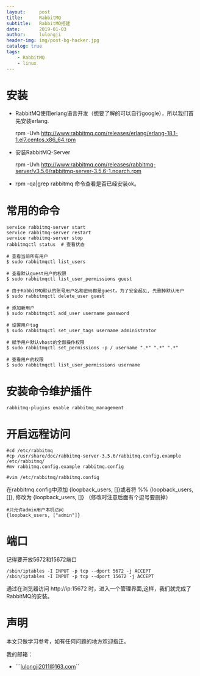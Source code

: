 ```yaml
---
layout:     post
title:      RabbitMQ
subtitle:   RabbitMQ搭建
date:       2019-01-03
author:     lulongji
header-img: img/post-bg-hacker.jpg
catalog: true
tags:
    - RabbitMQ
    - linux
---
```


# 安装

- RabbitMQ使用erlang语言开发（想要了解的可以自行google），所以我们首先安装erlang.

    rpm -Uvh http://www.rabbitmq.com/releases/erlang/erlang-18.1-1.el7.centos.x86_64.rpm 


- 安装RabbitMQ-Server

    rpm -Uvh 
    http://www.rabbitmq.com/releases/rabbitmq-server/v3.5.6/rabbitmq-server-3.5.6-1.noarch.rpm


- rpm -qa|grep rabbitmq 命令查看是否已经安装ok。


# 常用的命令

    service rabbitmq-server start
    service rabbitmq-server restart
    service rabbitmq-server stop
    rabbitmqctl status  # 查看状态

    # 查看当前所有用户
    $ sudo rabbitmqctl list_users
    
    # 查看默认guest用户的权限
    $ sudo rabbitmqctl list_user_permissions guest
    
    # 由于RabbitMQ默认的账号用户名和密码都是guest。为了安全起见, 先删掉默认用户
    $ sudo rabbitmqctl delete_user guest
    
    # 添加新用户
    $ sudo rabbitmqctl add_user username password
    
    # 设置用户tag
    $ sudo rabbitmqctl set_user_tags username administrator
    
    # 赋予用户默认vhost的全部操作权限
    $ sudo rabbitmqctl set_permissions -p / username ".*" ".*" ".*"
    
    # 查看用户的权限
    $ sudo rabbitmqctl list_user_permissions username

# 安装命令维护插件

    rabbitmq-plugins enable rabbitmq_management

# 开启远程访问

    #cd /etc/rabbitmq  
    #cp /usr/share/doc/rabbitmq-server-3.5.6/rabbitmq.config.example /etc/rabbitmq/   
    #mv rabbitmq.config.example rabbitmq.config 

    #vim /etc/rabbitmq/rabbitmq.config


在rabbitmq.config中添加   {loopback_users, []}或者将  %% {loopback_users, []}, 修改为 {loopback_users, []}   （修改时注意后面有个逗号要删掉）

    #只允许admin用户本机访问
    {loopback_users, ["admin"]}

    
# 端口

记得要开放5672和15672端口


    /sbin/iptables -I INPUT -p tcp --dport 5672 -j ACCEPT
    /sbin/iptables -I INPUT -p tcp --dport 15672 -j ACCEPT


通过在浏览器访问 http://ip:15672 时，进入一个管理界面,这样，我们就完成了RabbitMQ的安装。



# 声明
本文只做学习参考，如有任何问题的地方欢迎指正。

我的邮箱：
- ```lulongji2011@163.com``